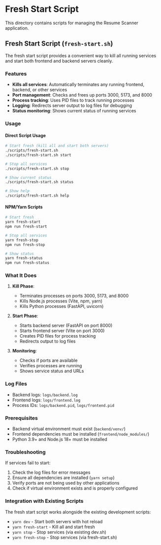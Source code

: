 # Fresh Start Script

This directory contains scripts for managing the Resume Scanner application.

## Fresh Start Script (`fresh-start.sh`)

The fresh start script provides a convenient way to kill all running services and start both frontend and backend servers cleanly.

### Features

- **Kills all services**: Automatically terminates any running frontend, backend, or other services
- **Port management**: Checks and frees up ports 3000, 5173, and 8000
- **Process tracking**: Uses PID files to track running processes
- **Logging**: Redirects server output to log files for debugging
- **Status monitoring**: Shows current status of running services

### Usage

#### Direct Script Usage

```bash
# Start fresh (kill all and start both servers)
./scripts/fresh-start.sh
./scripts/fresh-start.sh start

# Stop all services
./scripts/fresh-start.sh stop

# Show current status
./scripts/fresh-start.sh status

# Show help
./scripts/fresh-start.sh help
```

#### NPM/Yarn Scripts

```bash
# Start fresh
yarn fresh-start
npm run fresh-start

# Stop all services
yarn fresh-stop
npm run fresh-stop

# Show status
yarn fresh-status
npm run fresh-status
```

### What It Does

1. **Kill Phase**:
   - Terminates processes on ports 3000, 5173, and 8000
   - Kills Node.js processes (Vite, npm, yarn)
   - Kills Python processes (FastAPI, uvicorn)

2. **Start Phase**:
   - Starts backend server (FastAPI on port 8000)
   - Starts frontend server (Vite on port 3000)
   - Creates PID files for process tracking
   - Redirects output to log files

3. **Monitoring**:
   - Checks if ports are available
   - Verifies processes are running
   - Shows service status and URLs

### Log Files

- Backend logs: `logs/backend.log`
- Frontend logs: `logs/frontend.log`
- Process IDs: `logs/backend.pid`, `logs/frontend.pid`

### Prerequisites

- Backend virtual environment must exist (`backend/venv/`)
- Frontend dependencies must be installed (`frontend/node_modules/`)
- Python 3.9+ and Node.js 18+ must be installed

### Troubleshooting

If services fail to start:

1. Check the log files for error messages
2. Ensure all dependencies are installed (`yarn setup`)
3. Verify ports are not being used by other applications
4. Check if virtual environment exists and is properly configured

### Integration with Existing Scripts

The fresh start script works alongside the existing development scripts:

- `yarn dev` - Start both servers with hot reload
- `yarn fresh-start` - Kill all and start fresh
- `yarn stop` - Stop services (via existing dev.sh)
- `yarn fresh-stop` - Stop services (via fresh-start.sh)

